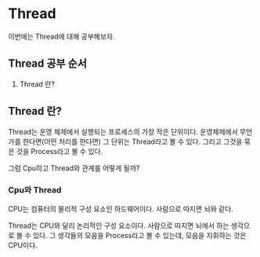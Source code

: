 # Thread

이번에는 Thread에 대해 공부해보자.

## Thread 공부 순서
1. Thread 란?

## Thread 란?
Thread는 운영 체제에서 실행되는 프로세스의 가장 작은 단위이다.
운영체제에서 무언가를 한다면(어떤 처리를 한다면) 그 단위는 Thread라고 볼 수 있다.
그리고 그것을 묶은 것을 Process라고 볼 수 있다.

그럼 Cpu하고 Thread와 관계를 어떻게 될까?
### Cpu와 Thread
CPU는 컴퓨터의 물리적 구성 요소인 하드웨어이다.
사람으로 따지면 뇌와 같다.

Thread는 CPU와 달리 논리적인 구성 요소이다.
사람으로 따지면 뇌에서 하는 생각으로 볼 수 있다.
그 생각들의 모음을 Process라고 볼 수 있는데, 모음을 지휘하는 것은 CPU이다.





